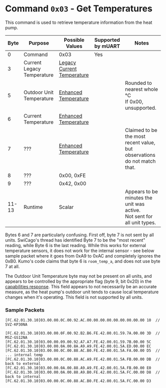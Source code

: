 # Command `0x03` - Get Temperatures

This command is used to retrieve temperature information from the heat pump.

| Byte  | Purpose                    | Possible Values                           | Supported by mUART | Notes                                                                          |
|-------|----------------------------|-------------------------------------------|--------------------|--------------------------------------------------------------------------------|
| 0     | Command                    | 0x03                                      | Yes                |
| 3     | Current Legacy Temperature | [Legacy Current Temperature][legacy-temp] |                    |                                                                                |
| 5     | Outdoor Unit Temperature   | [Enhanced Temperature][temp-a]            |                    | Rounded to nearest whole °C<br/>If 0x00, unsupported.                          |
| 6     | Current Temperature        | [Enhanced Temperature][temp-a]            |                    |                                                                                |
| 7     | ???                        | [Enhanced Temperature][temp-a]            |                    | Claimed to be the most recent value, but observations do not match that.       |
| 8     | ???                        | 0x00, 0xFE                                |                    |                                                                                |
| 9     | ???                        | 0x42, 0x00                                |                    |                                                                                |
| 11-13 | Runtime                 | Scalar                                    |                    | Appears to be minutes the unit was active.<br/>Not sent for all unit types. |

Bytes 6 and 7 are particularly confusing. First off, byte 7 is not sent by all units. SwiCago's thread has identified 
Byte 7 to be the "most recent" reading, while Byte 6 is the last reading. While this works for external temperature 
sensors, it does not work for the internal sensor - see below sample packet where it goes from 0xA9 to 0xAC and 
completely ignores the 0xB0. Kumo's code claims that byte 6 is `room_temp_a`, and does not use byte 7 at all.

The Outdoor Unit Temperature byte may not be present on all units, and appears to be controlled by the appropriate
flag (byte 9, bit 0x20) in the [capabilities response](../0x7B-identify-response/0xC9-base-capabilities.md). This
field appears to not necessarily be an accurate measure, as the heat pump's outdoor unit tends to cause local
temperature changes when it's operating. This field is not supported by all units. 

[legacy-temp]: ../data-types/temperature-units.md#legacy-current-temperatures
[temp-a]: ../data-types/temperature-units.md#enhanced-temperatures

### Sample Packets

```
[FC.62.01.30.10]03.00.00.0C.00.92.AC.00.00.00.00.00.00.00.00.00 10  // SVZ-KP30NA

[FC.62.01.30.10]03.00.00.0F.00.92.B2.B6.FE.42.00.01.59.7A.00.00 3D  // MSZ-GS12NA
[FC.62.01.30.10]03.00.00.09.00.92.A7.A7.FE.42.00.01.59.7B.00.00 5C
[FC.62.01.30.10]03.00.00.0A.00.8A.A9.A9.FE.42.00.01.5A.ED.00.00 EC
[FC.62.01.30.10]03.00.00.0C.00.88.AC.B0.FE.42.00.01.5A.FA.00.00 D5  // ... internal temp
[FC.62.01.30.10]03.00.00.0C.00.88.AC.A9.FE.42.00.01.5A.FB.00.00 DB  // back to external
[FC.62.01.30.10]03.00.00.0A.00.88.A9.A9.FE.42.00.01.5A.FB.00.00 E0 
[FC.62.01.30.10]03.00.00.0A.00.88.A9.B0.FE.42.00.01.5A.FC.00.00 D8  // back to internal
[FC.62.01.30.10]03.00.00.0C.00.88.AC.B0.FE.42.00.01.5A.FC.00.00 D3
```
